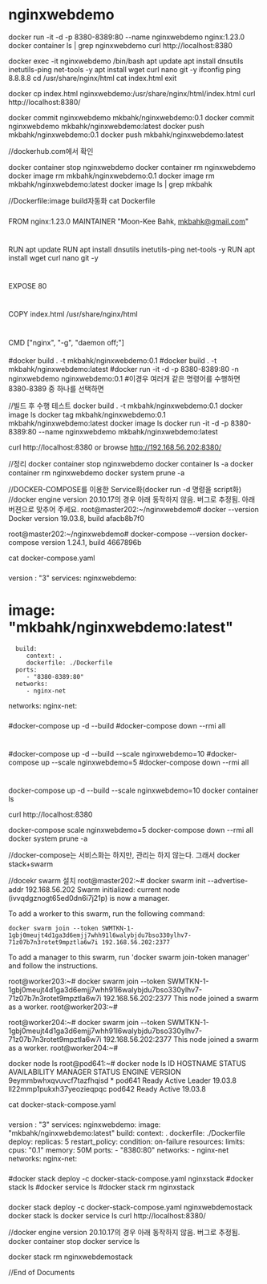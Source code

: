 # nginxwebdemo

docker run -it -d -p 8380-8389:80 --name nginxwebdemo nginx:1.23.0
docker container ls | grep nginxwebdemo
curl http://localhost:8380

docker exec -it nginxwebdemo /bin/bash
apt update
apt install dnsutils inetutils-ping net-tools -y
apt install wget curl nano git -y
ifconfig
ping 8.8.8.8
cd /usr/share/nginx/html
cat index.html
exit

docker cp index.html nginxwebdemo:/usr/share/nginx/html/index.html
curl http://localhost:8380/


docker commit nginxwebdemo mkbahk/nginxwebdemo:0.1
docker commit nginxwebdemo mkbahk/nginxwebdemo:latest
docker push mkbahk/nginxwebdemo:0.1
docker push mkbahk/nginxwebdemo:latest

//dockerhub.com에서 확인

docker container stop nginxwebdemo
docker container rm nginxwebdemo
docker image rm mkbahk/nginxwebdemo:0.1
docker image rm mkbahk/nginxwebdemo:latest
docker image ls | grep mkbahk



//Dockerfile:image build자동화
cat Dockerfile
###
FROM nginx:1.23.0
MAINTAINER "Moon-Kee Bahk, mkbahk@gmail.com"
#
RUN apt update
RUN apt install dnsutils inetutils-ping net-tools -y
RUN apt install wget curl nano git -y
#
EXPOSE 80
#
COPY index.html /usr/share/nginx/html
#
CMD ["nginx", "-g", "daemon off;"]
####
#docker build . -t mkbahk/nginxwebdemo:0.1
#docker build . -t mkbahk/nginxwebdemo:latest
#docker run -it -d -p 8380-8389:80 -n nginxwebdemo nginxwebdemo:0.1 
#이경우 여러개 같은 명령어를 수행하면 8380-8389 중 하나를 선택하면

//빌드 후 수행 테스트
docker build . -t mkbahk/nginxwebdemo:0.1
docker image ls
docker tag mkbahk/nginxwebdemo:0.1 mkbahk/nginxwebdemo:latest
docker image ls
docker run -it -d -p 8380-8389:80 --name nginxwebdemo mkbahk/nginxwebdemo:latest

curl http://localhost:8380
or
browse http://192.168.56.202:8380/

//정리
docker container stop nginxwebdemo
docker container ls -a
docker container rm nginxwebdemo
docker system prune -a


//DOCKER-COMPOSE를 이용한 Service화(docker run -d 명령을 script화)
//docker engine version  20.10.17의 경우 아래 동작하지 않음. 버그로 추정됨. 아래 버젼으로 맞추어 주세요.
root@master202:~/nginxwebdemo# docker --version
Docker version 19.03.8, build afacb8b7f0

root@master202:~/nginxwebdemo# docker-compose --version
docker-compose version 1.24.1, build 4667896b


cat docker-compose.yaml
###
version : "3"
services:
   nginxwebdemo:
#      image: "mkbahk/nginxwebdemo:latest"
      build:
         context: .
         dockerfile: ./Dockerfile
      ports:
         - "8380-8389:80"
      networks:
         - nginx-net
networks:
   nginx-net:
###
#docker-compose up -d --build
#docker-compose down --rmi all
#
#docker-compose up -d --build --scale nginxwebdemo=10
#docker-compose up --scale nginxwebdemo=5
#docker-compose down --rmi all
#
###

docker-compose up -d --build --scale nginxwebdemo=10
docker container ls

curl http://localhost:8380

docker-compose scale nginxwebdemo=5
docker-compose down --rmi all
docker system prune -a

//docker-compose는 서비스화는 하지만, 관리는 하지 않는다. 그래서 docker stack+swarm

//docekr swarm 설치
root@master202:~# docker swarm init --advertise-addr  192.168.56.202
Swarm initialized: current node (ivvqdgznogt65ed0dn6i7j21p) is now a manager.

To add a worker to this swarm, run the following command:

    docker swarm join --token SWMTKN-1-1gbj0meujt4d1ga3d6emjj7whh91l6walybjdu7bso330ylhv7-71z07b7n3rotet9mpztla6w7i 192.168.56.202:2377

To add a manager to this swarm, run 'docker swarm join-token manager' and follow the instructions.

root@worker203:~# docker swarm join --token SWMTKN-1-1gbj0meujt4d1ga3d6emjj7whh91l6walybjdu7bso330ylhv7-71z07b7n3rotet9mpztla6w7i 192.168.56.202:2377
This node joined a swarm as a worker.
root@worker203:~#

root@worker204:~# docker swarm join --token SWMTKN-1-1gbj0meujt4d1ga3d6emjj7whh91l6walybjdu7bso330ylhv7-71z07b7n3rotet9mpztla6w7i 192.168.56.202:2377
This node joined a swarm as a worker.
root@worker204:~#


docker node ls
root@pod641:~# docker node ls
ID                            HOSTNAME            STATUS              AVAILABILITY        MANAGER STATUS      ENGINE VERSION
9eymmbwhxqvuvcf7tazfhqisd *   pod641              Ready               Active              Leader              19.03.8
ll22mmp1pukxh37yeozieqpqc     pod642              Ready               Active                                  19.03.8



cat  docker-stack-compose.yaml
###
version : "3"
services:
   nginxwebdemo:
      image: "mkbahk/nginxwebdemo:latest"
      build:
         context: .
         dockerfile: ./Dockerfile
      deploy:
         replicas: 5
         restart_policy:
            condition: on-failure
         resources:
           limits:
             cpus: "0.1"
             memory: 50M
      ports:
         - "8380:80"
      networks:
         - nginx-net
networks:
   nginx-net:
###
#docker stack deploy -c docker-stack-compose.yaml nginxstack
#docker stack ls
#docker service ls
#docker stack rm nginxstack
###


docker stack deploy -c docker-stack-compose.yaml nginxwebdemostack
docker stack ls
docker service ls
curl http://localhost:8380/

//docker engine version  20.10.17의 경우 아래 동작하지 않음. 버그로 추정됨.
docker container stop 
docker service ls

docker stack rm nginxwebdemostack


//End of Documents









